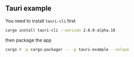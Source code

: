 ## Tauri example

You need to install `tauri-cli` first

```sh
cargo install tauri-cli --version 2.0.0-alpha.10
```

then package the app

```sh
cargo r -p cargo-packager -- -p tauri-example --relase
```
